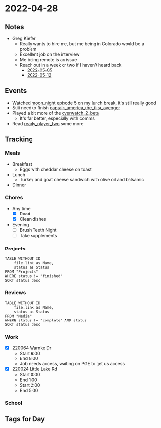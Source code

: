 # 2022-04-28
## Notes
- Greg Kiefer
	- Really wants to hire me, but me being in Colorado would be a problem
	- Excellent job on the interview
	- Me being remote is an issue
	- Reach out in a week or two if I haven't heard back
		- [2022-05-05](2022-05-05)
		- [2022-05-12](2022-05-12)

## Events
- Watched [moon_night](../Media/Shows/moon_night.md) episode 5 on my lunch break, it's still really good
- Still need to finish [captain_america_the_first_avenger](../Media/Movies/captain_america_the_first_avenger.md)
- Played a bit more of the [overwatch_2_beta](../Media/Videogames/overwatch_2_beta.md)
	- It's far better, especially with comms
- Read [ready_player_two](../Media/Books/ready_player_two.md) some more

## Tracking
### Meals
- Breakfast
	- Eggs with cheddar cheese on toast
- Lunch
	- Turkey and goat cheese sandwich with olive oil and balsamic
- Dinner

### Chores
- Any time
	- [x] Read
	- [x] Clean dishes
- Evening
	- [ ] Brush Teeth Night
	- [ ] Take supplements

### Projects
```dataview
TABLE WITHOUT ID
	file.link as Name,
	status as Status
FROM "Projects"
WHERE status != "finished"
SORT status desc
```

### Reviews
```dataview
TABLE WITHOUT ID
	file.link as Name,
	status as Status
FROM "Media"
WHERE status != "complete" AND status
SORT status desc
```

### Work
- [x] 220064 Warnke Dr
	- Start 6:00
	- End 8:00
	- Job needs access, waiting on PGE to get us access
- [x] 220024 Little Lake Rd
	- Start 8:00
	- End 1:00
	- Start 2:00
	- End 5:00

### School

## Tags for Day